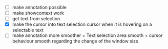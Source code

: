 - [ ] make annotation possible
- [ ] make showcontext work
- [ ] get text from selection
- [x] make the cursor into text selection cursor when it is hovering on a selectable text
- [ ] make annotation more smoother = Text selection area smooth + cursor behaviour smooth regarding the change of the window size
